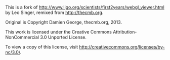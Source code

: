 This is a fork of http://www.ligo.org/scientists/first2years/webgl_viewer.html by Leo Singer, remixed from http://thecmb.org.

Original is Copyright Damien George, thecmb.org, 2013.

This work is licensed under the Creative Commons Attribution-NonCommercial 3.0 Unported License.

To view a copy of this license, visit http://creativecommons.org/licenses/by-nc/3.0/.
